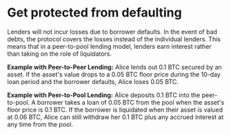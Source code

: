 # Get protected from defaulting

Lenders will not incur losses due to borrower defaults. In the event of bad debts, the protocol covers the losses instead of the individual lenders. This means that in a peer-to-pool lending model, lenders earn interest rather than taking on the role of liquidators.

**Example with Peer-to-Peer Lending:** Alice lends out 0.1 BTC secured by an asset. If the asset's value drops to a 0.05 BTC floor price during the 10-day loan period and the borrower defaults, Alice loses 0.05 BTC.

**Example with Peer-to-Pool Lending:** Alice deposits 0.1 BTC into the peer-to-pool. A borrower takes a loan of 0.05 BTC from the pool when the asset's floor price is 0.1 BTC. If the borrower is liquidated when their asset is valued at 0.06 BTC, Alice can still withdraw her 0.1 BTC plus any accrued interest at any time from the pool.
